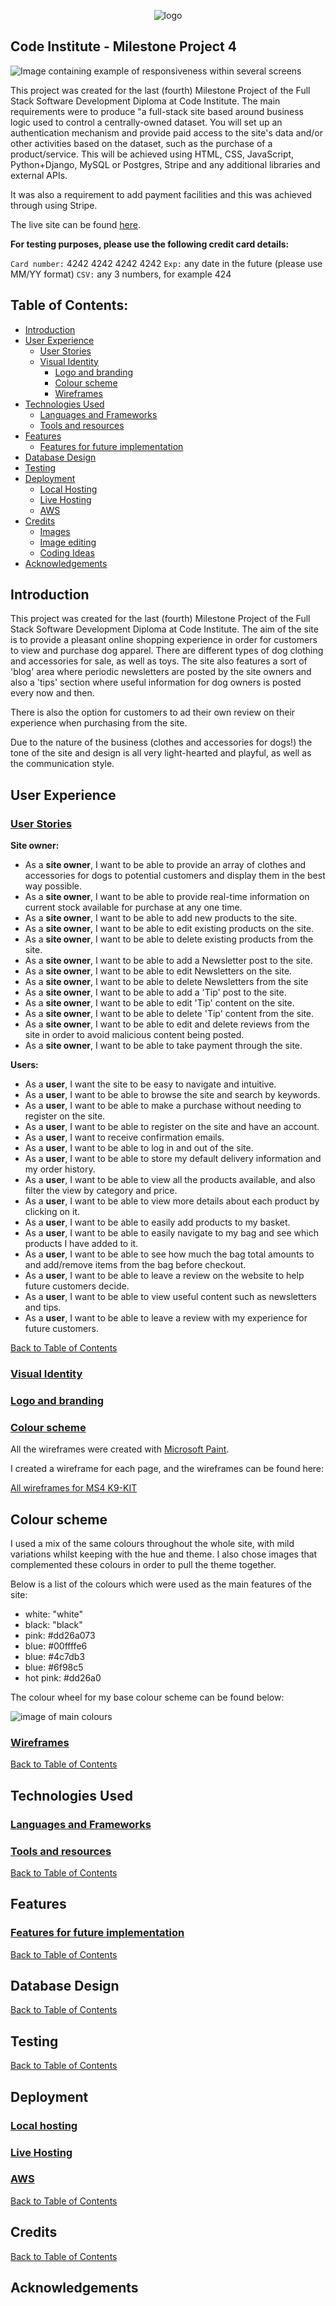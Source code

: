 <p align="center">
  <img src="/static/readme/logo.png" 
alt="logo"/>
</p>

## Code Institute - Milestone Project 4

![Image containing example of responsiveness within several screens](/static/readme/responsive.png)

This project was created for the last (fourth) Milestone Project of the Full Stack Software Development Diploma at Code Institute. The main requirements were to produce "a full-stack site based around business logic used to control a centrally-owned dataset. You will set up an authentication mechanism and provide paid access to the site's data and/or other activities based on the dataset, such as the purchase of a product/service. This will be achieved using HTML, CSS, JavaScript, Python+Django, MySQL or Postgres, Stripe and any additional libraries and external APIs.

It was also a requirement to add payment facilities and this was achieved through using Stripe.

The live site can be found [here](https://k9kit.herokuapp.com/). 

**For testing purposes, please use the following credit card details:**

`Card number:` 4242 4242 4242 4242
`Exp:` any date in the future (please use MM/YY format)
`CSV:` any 3 numbers, for example 424


## Table of Contents:  <a name="home"></a>

- [Introduction](#introduction)
- [User Experience](#ux)
  - [User Stories](#user-stories)
  - [Visual Identity](#visual-identity)
    - [Logo and branding](#logo)
    - [Colour scheme](#colours)
    - [Wireframes](#wireframes)
- [Technologies Used](#technologies-used)
  - [Languages and Frameworks](#languages-and-frameworks)
  - [Tools and resources](#tools-and-resources)
- [Features](#features)
    - [Features for future implementation](#future-feat)
- [Database Design](#database-design)
- [Testing](#testing)
- [Deployment](#deployment)
  - [Local Hosting](#local-hosting)
  - [Live Hosting](#hosting)
  - [AWS](#aws)
- [Credits](#credits)
  - [Images](#images)
  - [Image editing](#image-editing)
  - [Coding Ideas](#coding-ideas)
- [Acknowledgements](#acknowledgements)


## **Introduction**

This project was created for the last (fourth) Milestone Project of the Full Stack Software Development Diploma at Code Institute. The aim of the site is to provide a pleasant online shopping experience in order for customers to view and purchase dog apparel. There are different types of dog clothing and accessories for sale, as well as toys. The site also features a sort of 'blog' area where periodic newsletters are posted by the site owners and also a 'tips' section where useful information for dog owners is posted every now and then.

There is also the option for customers to ad their own review on their experience when purchasing from the site.

Due to the nature of the business (clothes and accessories for dogs!) the tone of the site and design is all very light-hearted and playful, as well as the communication style.



## **User Experience**
 
### <ins>User Stories</ins>

**Site owner:**

- As a **site owner**, I want to be able to provide an array of clothes and accessories for dogs to potential customers and display them in the best way possible.
- As a **site owner**, I want to be able to provide real-time information on current stock available for purchase at any one time.
- As a **site owner**, I want to be able to add new products to the site.
- As a **site owner**, I want to be able to edit existing products on the site.
- As a **site owner**, I want to be able to delete existing products from the site.
- As a **site owner**, I want to be able to add a Newsletter post to the site.
- As a **site owner**, I want to be able to edit Newsletters on the site.
- As a **site owner**, I want to be able to delete Newsletters from the site
- As a **site owner**, I want to be able to add a 'Tip' post to the site.
- As a **site owner**, I want to be able to edit 'Tip' content on the site.
- As a **site owner**, I want to be able to delete 'Tip' content from the site.
- As a **site owner**, I want to be able to edit and delete reviews from the site in order to avoid malicious content being posted.
- As a **site owner**, I want to be able to take payment through the site.



**Users:** 
- As a **user**, I want the site to be easy to navigate and intuitive.
- As a **user**, I want to be able to browse the site and search by keywords.
- As a **user**, I want to be able to make a purchase without needing to register on the site. 
- As a **user**, I want to be able to register on the site and have an account. 
- As a **user**, I want to receive confirmation emails.
- As a **user**, I want to be able to log in and out of the site.
- As a **user**, I want to be able to store my default delivery information and my order history.
- As a **user**, I want to be able to view all the products available, and also filter the view by category and price. 
- As a **user**, I want to be able to view more details about each product by clicking on it.  
- As a **user**, I want to be able to easily add products to my basket. 
- As a **user**, I want to be able to easily navigate to my bag and see which products I have added to it. 
- As a **user**, I want to be able to see how much the bag total amounts to and add/remove items from the bag before checkout. 
- As a **user**, I want to be able to leave a review on the website to help future customers decide.  
- As a **user**, I want to be able to view useful content such as newsletters and tips.
- As a **user**, I want to be able to leave a review with my experience for future customers.



[Back to Table of Contents](#home)

### <ins>Visual Identity</ins>


### <ins>Logo and branding</ins>


### <ins>Colour scheme</ins>

All the wireframes were created with [Microsoft Paint](https://jspaint.app/).

I created a wireframe for each page, and the wireframes can be found here:

[All wireframes for MS4 K9-KIT](https://github.com/maxnyla/k9kit/tree/master/static/readme/wireframes/)


## Colour scheme <a name="colour"></a>

I used a mix of the same colours throughout the whole site, with mild variations whilst keeping with the hue and theme. I also chose images that complemented these colours in order to pull the theme together.

Below is a list of the colours which were used as the main features of the site:

- white: "white"
- black: "black"
- pink: #dd26a073
- blue: #00ffffe6
- blue: #4c7db3
- blue: #6f98c5
- hot pink: #dd26a0

The colour wheel for my base colour scheme can be found below:

![image of main colours](/static/docs/readme/colours.png)




### <ins>Wireframes</ins>




[Back to Table of Contents](#home)

## **Technologies Used**

### <ins>Languages and Frameworks</ins>






### <ins>Tools and resources</ins>






[Back to Table of Contents](#home)
## **Features**





### <ins>Features for future implementation</ins>







[Back to Table of Contents](#home)
## **Database Design**






[Back to Table of Contents](#home)
## **Testing**








[Back to Table of Contents](#home)
## **Deployment**

### <ins>Local hosting</ins>




### <ins>Live Hosting</ins>





### <ins>AWS</ins>





[Back to Table of Contents](#home)
## **Credits**










[Back to Table of Contents](#home)
## **Acknowledgements**


